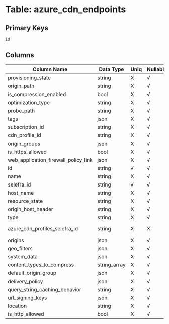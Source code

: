 # Table: azure_cdn_endpoints

## Primary Keys 

```
id
```


## Columns 

|  Column Name   |  Data Type  | Uniq | Nullable | Description | 
|  ----  | ----  | ----  | ----  | ---- | 
| provisioning_state | string | X | √ |  | 
| origin_path | string | X | √ |  | 
| is_compression_enabled | bool | X | √ |  | 
| optimization_type | string | X | √ |  | 
| probe_path | string | X | √ |  | 
| tags | json | X | √ |  | 
| subscription_id | string | X | √ |  | 
| cdn_profile_id | string | X | √ |  | 
| origin_groups | json | X | √ |  | 
| is_https_allowed | bool | X | √ |  | 
| web_application_firewall_policy_link | json | X | √ |  | 
| id | string | √ | √ |  | 
| name | string | X | √ |  | 
| selefra_id | string | √ | √ | primary keys value md5 | 
| host_name | string | X | √ |  | 
| resource_state | string | X | √ |  | 
| origin_host_header | string | X | √ |  | 
| type | string | X | √ |  | 
| azure_cdn_profiles_selefra_id | string | X | X | fk to azure_cdn_profiles.selefra_id | 
| origins | json | X | √ |  | 
| geo_filters | json | X | √ |  | 
| system_data | json | X | √ |  | 
| content_types_to_compress | string_array | X | √ |  | 
| default_origin_group | json | X | √ |  | 
| delivery_policy | json | X | √ |  | 
| query_string_caching_behavior | string | X | √ |  | 
| url_signing_keys | json | X | √ |  | 
| location | string | X | √ |  | 
| is_http_allowed | bool | X | √ |  | 



